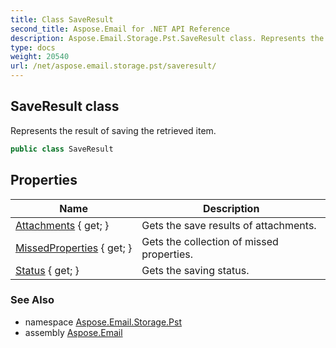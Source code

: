```yaml
---
title: Class SaveResult
second_title: Aspose.Email for .NET API Reference
description: Aspose.Email.Storage.Pst.SaveResult class. Represents the result of saving the retrieved item
type: docs
weight: 20540
url: /net/aspose.email.storage.pst/saveresult/
---
```

## SaveResult class

Represents the result of saving the retrieved item.

```csharp
public class SaveResult
```

## Properties

| Name | Description |
| --- | --- |
| [Attachments](../../aspose.email.storage.pst/saveresult/attachments/) { get; } | Gets the save results of attachments. |
| [MissedProperties](../../aspose.email.storage.pst/saveresult/missedproperties/) { get; } | Gets the collection of missed properties. |
| [Status](../../aspose.email.storage.pst/saveresult/status/) { get; } | Gets the saving status. |

### See Also

* namespace [Aspose.Email.Storage.Pst](../../aspose.email.storage.pst/)
* assembly [Aspose.Email](../../)


